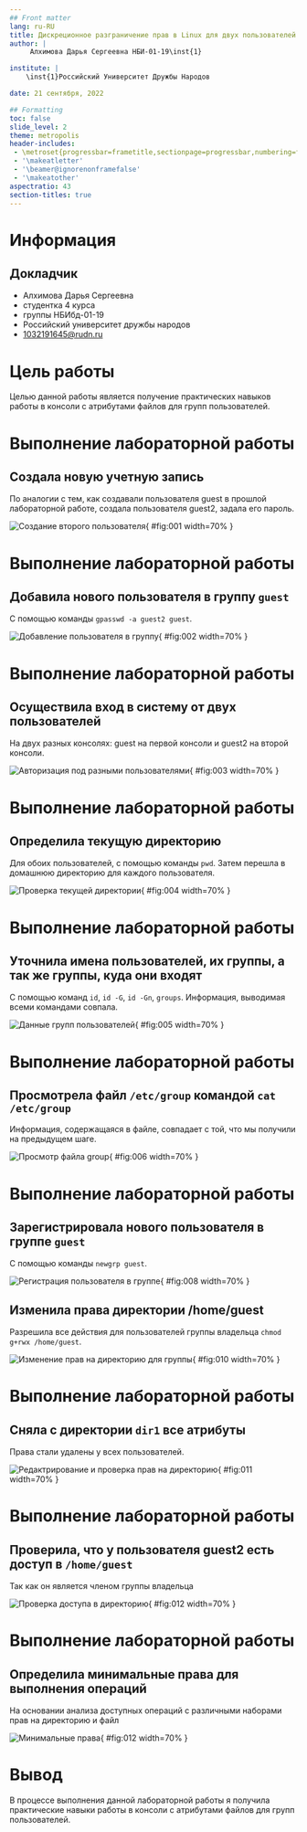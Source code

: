 ```yaml
---
## Front matter
lang: ru-RU
title: Дискреционное разграничение прав в Linux для двух пользователей.
author: |
	 Алхимова Дарья Сергеевна НБИ-01-19\inst{1}

institute: |
	\inst{1}Российский Университет Дружбы Народов

date: 21 сентября, 2022

## Formatting
toc: false
slide_level: 2
theme: metropolis
header-includes: 
 - \metroset{progressbar=frametitle,sectionpage=progressbar,numbering=fraction}
 - '\makeatletter'
 - '\beamer@ignorenonframefalse'
 - '\makeatother'
aspectratio: 43
section-titles: true
---
```


# Информация

## Докладчик


  * Алхимова Дарья Сергеевна
  * студентка 4 курса
  * группы НБИбд-01-19
  * Российский университет дружбы народов
  * [1032191645@rudn.ru](mailto:1032191645@rudn.ru)


# Цель работы

Целью данной работы является получение практических навыков работы в консоли с атрибутами файлов для групп пользователей.

# Выполнение лабораторной работы

## Создала новую учетную запись

По аналогии с тем, как создавали пользователя guest в прошлой лабораторной работе, создала пользователя guest2, задала его пароль.

![Создание второго пользователя](images3/1.png){ #fig:001 width=70% }

# Выполнение лабораторной работы

## Добавила нового пользователя в группу `guest`

С помощью команды  `gpasswd -a guest2 guest`.

![Добавление пользователя в группу](images3/2.png){ #fig:002 width=70% }

# Выполнение лабораторной работы

## Осуществила вход в систему от двух пользователей

На двух разных консолях: guest на первой консоли и guest2 на второй консоли.

![Авторизация под разными пользователями](images3/3.png){ #fig:003 width=70% }

# Выполнение лабораторной работы

## Определила текущую директорию 

Для обоих пользователей, с помощью команды `pwd`. Затем перешла в домашнюю директорию для каждого пользователя.

![Проверка текущей директории](images3/4.png){ #fig:004 width=70% }

# Выполнение лабораторной работы

## Уточнила имена пользователей, их группы, а так же группы, куда они входят

С помощью команд `id`, `id -G`, `id -Gn`, `groups`. Информация, выводимая всеми командами совпала.

![Данные групп пользователей](images3/5.png){ #fig:005 width=70% }

# Выполнение лабораторной работы

## Просмотрела файл `/etc/group` командой `cat /etc/group`

Информация, содержащаяся в файле, совпадает с той, что мы получили на предыдущем шаге.

![Просмотр файла group](images3/6.png){ #fig:006 width=70% }

# Выполнение лабораторной работы

## Зарегистрировала нового пользователя в группе `guest`

С помощью команды `newgrp guest`.

![Регистрация пользователя в группе](images3/7.png){ #fig:008 width=70% }

## Изменила права директории /home/guest

Разрешила все действия для пользователей группы владельца `chmod g+rwx /home/guest`. 

![Изменение прав на директорию для группы](images3/8.png){ #fig:010 width=70% }

# Выполнение лабораторной работы

## Сняла с директории ``dir1`` все атрибуты

Права стали удалены у всех пользователей. 

![Редактрирование и проверка прав на директорию](images3/9.png){ #fig:011 width=70% }
 
# Выполнение лабораторной работы

## Проверила, что у пользователя guest2 есть доступ в `/home/guest`

Так как он является членом группы владельца

![Проверка доступа в директорию](images3/10.png){ #fig:012 width=70% }

# Выполнение лабораторной работы

## Определила минимальные права для выполнения операций

На основании анализа доступных операций с различными наборами прав на директорию и файл

![Минимальные права](images3/11.png){ #fig:012 width=70% }

# Вывод

В процессе выполнения данной лабораторной работы я получила практические навыки работы в консоли с атрибутами файлов для групп пользователей.
